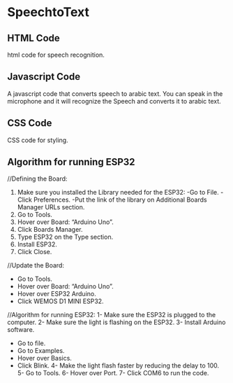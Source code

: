 # SpeechtoText
## HTML Code
html code for speech recognition.

## Javascript Code
A javascript code that converts speech to arabic text.
You can speak in the microphone and it will recognize the Speech and converts it to arabic text.

## CSS Code
CSS code for styling.




## Algorithm for running ESP32

//Defining the Board:
1.	Make sure you installed the Library needed for the ESP32:
-Go to File.
-Click Preferences.
-Put the link of the library on Additional Boards Manager URLs section.  
2.	Go to Tools.
3.	Hover over Board: “Arduino Uno”.
4.	Click Boards Manager.
5.	Type ESP32 on the Type section.
6.	Install ESP32.
7.	Click Close.

//Update the Board:
-	Go to Tools.
-	Hover over Board: “Arduino Uno”.
-	Hover over ESP32 Arduino.
-	Click WEMOS D1 MINI ESP32.

//Algorithm for running ESP32:
1-	Make sure the ESP32 is plugged to the computer.
2-	Make sure the light is flashing on the ESP32.
3-	Install Arduino software.
-	Go to file.
-	Go to Examples.
-	Hover over Basics.
-	Click Blink.
4-	Make the light flash faster by reducing the delay to 100.
5-	Go to Tools.
6-	Hover over Port.
7-	Click COM6 to run the code.

